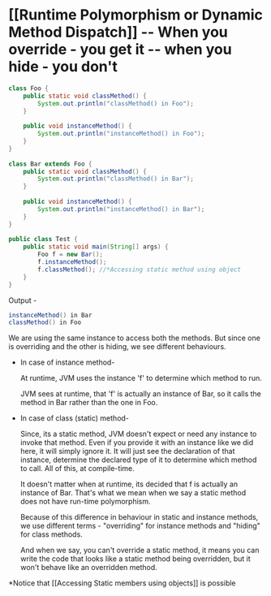 # [[Runtime Polymorphism or Dynamic Method Dispatch]] -- When you override - you get it -- when you hide - you don't

```java
class Foo {
    public static void classMethod() {
        System.out.println("classMethod() in Foo");
    }
 
    public void instanceMethod() {
        System.out.println("instanceMethod() in Foo");
    }
}
 
class Bar extends Foo {
    public static void classMethod() {
        System.out.println("classMethod() in Bar");
    }
 
    public void instanceMethod() {
        System.out.println("instanceMethod() in Bar");
    }
}
  
public class Test {
    public static void main(String[] args) {
        Foo f = new Bar();
        f.instanceMethod();
        f.classMethod(); //*Accessing static method using object
    }
}
```

Output -

```java
instanceMethod() in Bar
classMethod() in Foo
```

We are using the same instance to access both the methods. But since one is overriding and the other is hiding, we see different behaviours.

- In case of instance method-

    At runtime, JVM uses the instance 'f' to determine which method to run.

    JVM sees at runtime, that 'f' is actually an instance of Bar, so it calls the method in Bar rather than the one in Foo.

- In case of class (static) method-

    Since, its a static method, JVM doesn't expect or need any instance to invoke that method. Even if you provide it with an instance like we did here, it will simply ignore it. It will just see the declaration of that instance, determine the declared type of it to determine which method to call. All of this, at compile-time.

    It doesn't matter when at runtime, its decided that f is actually an instance of Bar. That's what we mean when we say a static method does not have run-time polymorphism.

    Because of this difference in behaviour in static and instance methods, we use different terms - "overriding" for instance methods and "hiding" for class methods.

    And when we say, you can't override a static method, it means you can write the code that looks like a static method being overridden, but it won't behave like an overridden method.

*Notice that [[Accessing Static members using objects]] is possible
